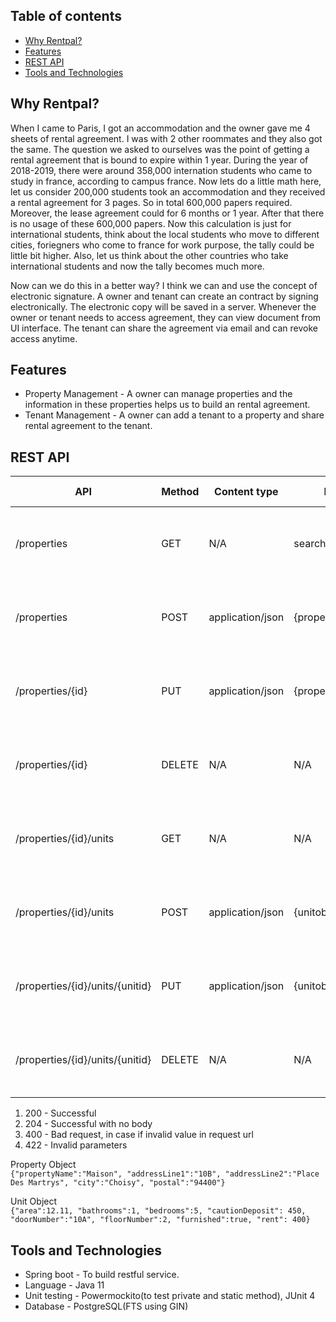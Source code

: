 ## Table of contents
* [Why Rentpal?](#why-rentpal)
* [Features](#features)
* [REST API](#rest-api)
* [Tools and Technologies](#tools-and-technologies)

## Why Rentpal?
When I came to Paris, I got an accommodation and the owner gave me 4 sheets of rental agreement. I was with 2 other roommates and they also got the same. The question we asked to ourselves was the point of getting a rental agreement that is bound to expire within 1 year. During the year of 2018-2019, there were around 358,000 internation students who came to study in france, according to campus france. Now lets do a little math here, let us consider 200,000 students took an accommodation and they received a rental agreement for 3 pages. So in total 600,000 papers required. Moreover, the lease agreement could for 6 months or 1 year. After that there is no usage of these 600,000 papers. Now this calculation is just for international students, think about the local students who move to different cities, foriegners who come to france for work purpose, the tally could be little bit higher. Also, let us think about the other countries who take international students and now the tally becomes much more. 

Now can we do this in a better way? I think we can and use the concept of electronic signature. A owner and tenant can create an contract by signing electronically. The electronic copy will be saved in a server. Whenever the owner or tenant needs to access agreement, they can view document from UI interface. The tenant can share the agreement via email and can revoke access anytime.

## Features
- Property Management - A owner can manage properties and the information in these properties helps us to build an rental agreement.
- Tenant Management - A owner can add a tenant to a property and share rental agreement to the tenant.

## REST API

| API  | Method | Content type | Parameter | Response Status | Response | 
| ------------- | ------------- | ------------- | ------------- | ------------- | ------------- |
| /properties  | GET  | N/A | searchQuery="maison" | <p>Success - 200 <br> Errors - 400</p> |[{propertyobject},{propertyobject}]|
| /properties  | POST  | application/json | {propertyobject} | <p>Success - 200 <br> Errors - 400, 422</p> |{propertyobject}|
| /properties/{id} | PUT | application/json | {propertyobject} | <p>Success - 200 <br> Errors - 400, 422</p> |{propertyobject}|
| /properties/{id}  | DELETE  | N/A | N/A | <p>Success - 204 <br> Errors - 400</p> |N/A|
|/properties/{id}/units| GET | N/A | N/A | <p>Success - 200 <br> Errors - 400</p> |[{unitobject},{unitobject}]|
|/properties/{id}/units| POST | application/json | {unitobject}| <p>Success - 200 <br> Errors - 400, 422</p> |{unitobject}|
|/properties/{id}/units/{unitid}| PUT | application/json | {unitobject} | <p>Success - 200 <br> Errors - 400, 422</p> |{unitobject}|
| /properties/{id}/units/{unitid}  | DELETE  | N/A | N/A | <p>Success - 204 <br> Errors - 400</p> |N/A|

1) 200 - Successful 
2) 204 - Successful with no body
3) 400 - Bad request, in case if invalid value in request url
4) 422 - Invalid parameters

Property Object<br/>
```{"propertyName":"Maison", "addressLine1":"10B", "addressLine2":"Place Des Martrys", "city":"Choisy", "postal":"94400"}```

Unit Object<br/>
```{"area":12.11, "bathrooms":1, "bedrooms":5, "cautionDeposit": 450, "doorNumber":"10A", "floorNumber":2, "furnished":true, "rent": 400}```

## Tools and Technologies
- Spring boot - To build restful service.
- Language - Java 11
- Unit testing - Powermockito(to test private and static method), JUnit 4
- Database - PostgreSQL(FTS using GIN)
